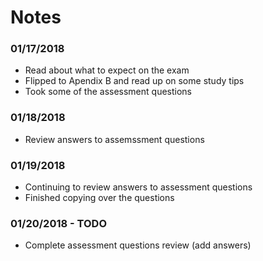 # Notes
### 01/17/2018
- Read about what to expect on the exam
- Flipped to Apendix B and read up on some study tips
- Took some of the assessment questions
### 01/18/2018
- Review answers to assemssment questions
### 01/19/2018
- Continuing to review answers to assessment questions
- Finished copying over the questions
### 01/20/2018 - TODO
- Complete assessment questions review (add answers)
